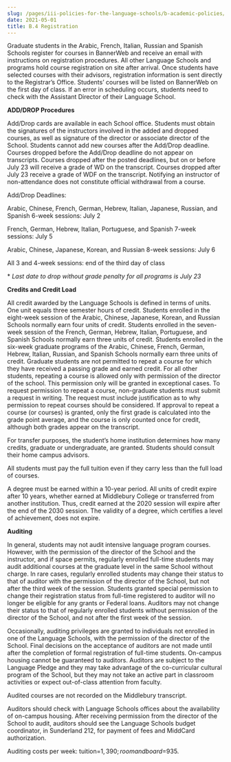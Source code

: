 ```yaml
---
slug: /pages/iii-policies-for-the-language-schools/b-academic-policies/b-4-registration
date: 2021-05-01
title: B.4 Registration
---
```

Graduate students in the Arabic, French, Italian, Russian and Spanish Schools register for courses in BannerWeb and receive an email with instructions on registration procedures. All other Language Schools and programs hold course registration on site after arrival. Once students have selected courses with their advisors, registration information is sent directly to the Registrar’s Office. Students’ courses will be listed on BannerWeb on the first day of class. If an error in scheduling occurs, students need to check with the Assistant Director of their Language School.

**ADD/DROP Procedures**

Add/Drop cards are available in each School office. Students must obtain the signatures of the instructors involved in the added and dropped courses, as well as signature of the director or associate director of the School. Students cannot add new courses after the Add/Drop deadline. Courses dropped before the Add/Drop deadline do not appear on transcripts. Courses dropped after the posted deadlines, but on or before July 23 will receive a grade of WD on the transcript. Courses dropped after July 23 receive a grade of WDF on the transcript. Notifying an instructor of non-attendance does not constitute official withdrawal from a course.

Add/Drop Deadlines:

Arabic, Chinese, French, German, Hebrew, Italian, Japanese, Russian, and Spanish 6-week sessions: July 2

French, German, Hebrew, Italian, Portuguese, and Spanish 7-week sessions: July 5

Arabic, Chinese, Japanese, Korean, and Russian 8-week sessions: July 6

All 3 and 4-week sessions: end of the third day of class

\* *Last date to drop without grade penalty for all programs is July 23* 

**Credits and Credit Load**

All credit awarded by the Language Schools is defined in terms of units. One unit equals three semester hours of credit. Students enrolled in the eight-week session of the Arabic, Chinese, Japanese, Korean, and Russian Schools normally earn four units of credit. Students enrolled in the seven-week session of the French, German, Hebrew, Italian, Portuguese, and Spanish Schools normally earn three units of credit. Students enrolled in the six-week graduate programs of the Arabic, Chinese, French, German, Hebrew, Italian, Russian, and Spanish Schools normally earn three units of credit. Graduate students are not permitted to repeat a course for which they have received a passing grade and earned credit. For all other students, repeating a course is allowed only with permission of the director of the school. This permission only will be granted in exceptional cases. To request permission to repeat a course, non-graduate students must submit a request in writing. The request must include justification as to why permission to repeat courses should be considered. If approval to repeat a course (or courses) is granted, only the first grade is calculated into the grade point average, and the course is only counted once for credit, although both grades appear on the transcript.

For transfer purposes, the student’s home institution determines how many credits, graduate or undergraduate, are granted. Students should consult their home campus advisors.

All students must pay the full tuition even if they carry less than the full load of courses.

A degree must be earned within a 10-year period. All units of credit expire after 10 years, whether earned at Middlebury College or transferred from another institution. Thus, credit earned at the 2020 session will expire after the end of the 2030 session. The validity of a degree, which certifies a level of achievement, does not expire.

**Auditing**

In general, students may not audit intensive language program courses. However, with the permission of the director of the School and the instructor, and if space permits, regularly enrolled full-time students may audit additional courses at the graduate level in the same School without charge. In rare cases, regularly enrolled students may change their status to that of auditor with the permission of the director of the School, but not after the third week of the session. Students granted special permission to change their registration status from full-time registered to auditor will no longer be eligible for any grants or Federal loans. Auditors may not change their status to that of regularly enrolled students without permission of the director of the School, and not after the first week of the session.

Occasionally, auditing privileges are granted to individuals not enrolled in one of the Language Schools, with the permission of the director of the School. Final decisions on the acceptance of auditors are not made until after the completion of formal registration of full-time students. On-campus housing cannot be guaranteed to auditors. Auditors are subject to the Language Pledge and they may take advantage of the co-curricular cultural program of the School, but they may not take an active part in classroom activities or expect out-of-class attention from faculty.

Audited courses are not recorded on the Middlebury transcript.

Auditors should check with Language Schools offices about the availability of on-campus housing. After receiving permission from the director of the School to audit, auditors should see the Language Schools budget coordinator, in Sunderland 212, for payment of fees and MiddCard authorization.

Auditing costs per week: tuition=$1,390; room and board=$935.